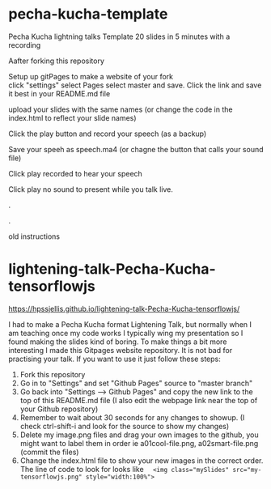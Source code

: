 # pecha-kucha-template
Pecha Kucha lightning talks Template 20 slides in 5 minutes with a recording

Aafter forking this repository

Setup up gitPages to make a website of your fork  
click "settings"  select Pages select master and save. Click the link and save it best in your README.md file

upload your slides with the same names (or change the code in the index.html to reflect your slide names)

Click the play button and record your speech (as a backup)

Save your speeh as speech.ma4  (or chagne the button that calls your sound file)

Click play recorded to hear your speech


Click play no sound to present while you talk live.





.


.


old instructions


# lightening-talk-Pecha-Kucha-tensorflowjs


https://hpssjellis.github.io/lightening-talk-Pecha-Kucha-tensorflowjs/




I had to make a Pecha Kucha format Lightening Talk, but normally when I am teaching once my code works I typically wing my presentation so I found making the slides kind of boring. To make things a bit more interesting I made this Gitpages website repository. It is not bad for practising your talk. If you want to use it just follow these steps:

1. Fork this repository
1. Go in to "Settings" and set "Github Pages" source to "master branch"
1. Go back into "Settings --> Github Pages" and copy the new link to the top of this README.md file (I also edit the webpage link near the top of your Github repository)
1. Remember to wait about 30 seconds for any changes to showup. (I check ctrl-shift-i and look for the source to show my changes)
1. Delete my image.png files and drag your own images to the github, you might want to label them in order ie a01cool-file.png, a02smart-file.png (commit the files)
1. Change the index.html file to show your new images in the correct order. The line of code to look for looks like ``` 
  <img class="mySlides" src="my-tensorflowjs.png" style="width:100%">```
